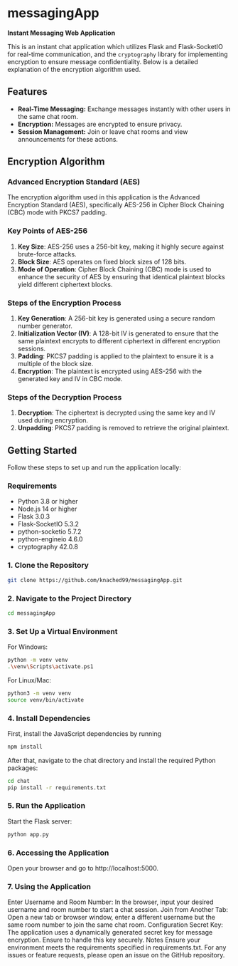 # messagingApp

**Instant Messaging Web Application**

This is an instant chat application which utilizes Flask and Flask-SocketIO for real-time communication, and the `cryptography` library for implementing encryption to ensure message confidentiality. Below is a detailed explanation of the encryption algorithm used.

## Features

- **Real-Time Messaging:** Exchange messages instantly with other users in the same chat room.
- **Encryption:** Messages are encrypted to ensure privacy.
- **Session Management:** Join or leave chat rooms and view announcements for these actions.


## Encryption Algorithm

### Advanced Encryption Standard (AES)

The encryption algorithm used in this application is the Advanced Encryption Standard (AES), specifically AES-256 in Cipher Block Chaining (CBC) mode with PKCS7 padding. 

### Key Points of AES-256

1. **Key Size**: AES-256 uses a 256-bit key, making it highly secure against brute-force attacks.
2. **Block Size**: AES operates on fixed block sizes of 128 bits.
3. **Mode of Operation**: Cipher Block Chaining (CBC) mode is used to enhance the security of AES by ensuring that identical plaintext blocks yield different ciphertext blocks.


### Steps of the Encryption Process

1. **Key Generation**: A 256-bit key is generated using a secure random number generator.
2. **Initialization Vector (IV)**: A 128-bit IV is generated to ensure that the same plaintext encrypts to different ciphertext in different encryption sessions.
3. **Padding**: PKCS7 padding is applied to the plaintext to ensure it is a multiple of the block size.
4. **Encryption**: The plaintext is encrypted using AES-256 with the generated key and IV in CBC mode.

### Steps of the Decryption Process

1. **Decryption**: The ciphertext is decrypted using the same key and IV used during encryption.
2. **Unpadding**: PKCS7 padding is removed to retrieve the original plaintext.


## Getting Started

Follow these steps to set up and run the application locally:

### Requirements

- Python 3.8 or higher
- Node.js 14 or higher
- Flask 3.0.3
- Flask-SocketIO 5.3.2
- python-socketio 5.7.2
- python-engineio 4.6.0
- cryptography 42.0.8

### 1. Clone the Repository

```bash
git clone https://github.com/knached99/messagingApp.git
```

### 2. Navigate to the Project Directory
```bash
cd messagingApp
```
### 3. Set Up a Virtual Environment
For Windows:

```bash 
python -m venv venv
.\venv\Scripts\activate.ps1

```

For Linux/Mac:

```bash
python3 -m venv venv
source venv/bin/activate

```

### 4. Install Dependencies

First, install the JavaScript dependencies by running 
```bash 
npm install 
```
After that, navigate to the chat directory and install the required Python packages:

```bash
cd chat
pip install -r requirements.txt

```

### 5. Run the Application
Start the Flask server:

```bash
python app.py

```

### 6. Accessing the Application
Open your browser and go to http://localhost:5000.

### 7. Using the Application
Enter Username and Room Number: In the browser, input your desired username and room number to start a chat session.
Join from Another Tab: Open a new tab or browser window, enter a different username but the same room number to join the same chat room.
Configuration
Secret Key: The application uses a dynamically generated secret key for message encryption. Ensure to handle this key securely.
Notes
Ensure your environment meets the requirements specified in requirements.txt.
For any issues or feature requests, please open an issue on the GitHub repository.